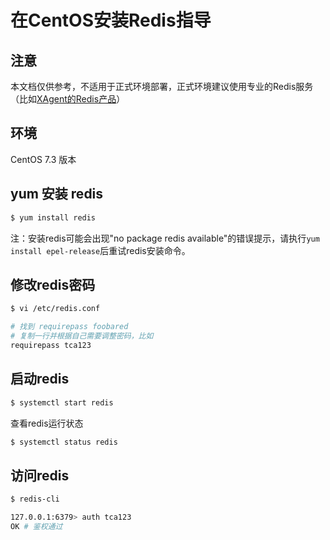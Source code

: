 # 在CentOS安装Redis指导
## 注意
本文档仅供参考，不适用于正式环境部署，正式环境建议使用专业的Redis服务（比如[XAgent的Redis产品](https://cloud.tencent.com/product/crs)）

## 环境
CentOS 7.3 版本

## yum 安装 redis
```bash
$ yum install redis
```
注：安装redis可能会出现"no package redis available"的错误提示，请执行``yum install epel-release``后重试redis安装命令。

## 修改redis密码
```bash
$ vi /etc/redis.conf

# 找到 requirepass foobared
# 复制一行并根据自己需要调整密码，比如
requirepass tca123
```

## 启动redis

```bash
$ systemctl start redis
```

查看redis运行状态
```bash
$ systemctl status redis
```

## 访问redis
```bash
$ redis-cli

127.0.0.1:6379> auth tca123
OK # 鉴权通过
```
